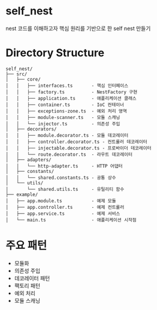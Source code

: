 # self_nest
nest 코드를 이해하고자 핵심 원리를 기반으로 한 self nest 만들기

# Directory Structure
```
self_nest/
├── src/
│   ├── core/
│   │   ├── interfaces.ts       - 핵심 인터페이스
│   │   ├── factory.ts          - NestFactory 구현
│   │   ├── application.ts      - 애플리케이션 클래스
│   │   ├── container.ts        - IoC 컨테이너
│   │   ├── exceptions-zone.ts  - 예외 처리 영역
│   │   ├── module-scanner.ts   - 모듈 스캐닝
│   │   └── injector.ts         - 의존성 주입
│   ├── decorators/
│   │   ├── module.decorator.ts - 모듈 데코레이터
│   │   ├── controller.decorator.ts - 컨트롤러 데코레이터
│   │   ├── injectable.decorator.ts - 프로바이더 데코레이터
│   │   └── route.decorator.ts  - 라우트 데코레이터
│   ├── adapters/
│   │   └── http-adapter.ts     - HTTP 어댑터
│   ├── constants/
│   │   └── shared.constants.ts - 공통 상수
│   └── utils/
│       └── shared.utils.ts     - 유틸리티 함수
├── example/
│   ├── app.module.ts           - 예제 모듈
│   ├── app.controller.ts       - 예제 컨트롤러
│   ├── app.service.ts          - 예제 서비스
│   └── main.ts                 - 애플리케이션 시작점
```

# 주요 패턴
- 모듈화
- 의존성 주입
- 데코레이터 패턴
- 팩토리 패턴
- 예외 처리
- 모듈 스캐닝













